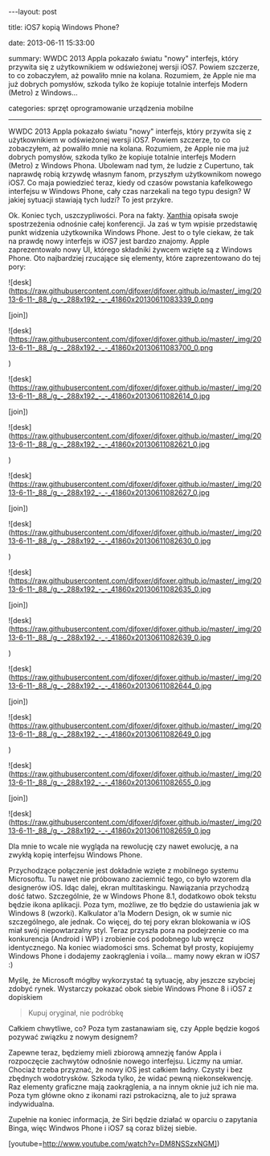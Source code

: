 ﻿---layout:     post

title:      iOS7 kopią Windows Phone?

date:       2013-06-11 15:33:00

summary:    WWDC 2013 Appla pokazało światu &quot;nowy&quot; interfejs, który przywita się z użytkownikiem w odświeżonej wersji iOS7. Powiem szczerze, to co zobaczyłem, aż powaliło mnie na kolana. Rozumiem, że Apple nie ma już dobrych pomysłów, szkoda tylko że kopiuje totalnie interfejs Modern (Metro) z Windows...

categories: sprzęt oprogramowanie urządzenia mobilne

---




WWDC 2013 Appla pokazało światu &quot;nowy&quot; interfejs, który przywita się z użytkownikiem w odświeżonej wersji iOS7. Powiem szczerze, to co zobaczyłem, aż powaliło mnie na kolana. Rozumiem, że Apple nie ma już dobrych pomysłów, szkoda tylko że kopiuje totalnie interfejs Modern (Metro) z Windows Phona. Ubolewam nad tym, że ludzie z Cupertuno, tak naprawdę robią krzywdę własnym fanom, przyszłym użytkownikom nowego iOS7. Co maja powiedzieć teraz, kiedy od czasów powstania kafelkowego interfejsu w Windows Phone, cały czas narzekali na tego typu design? W jakiej sytuacji stawiają tych ludzi? To jest przykre.

Ok. Koniec tych, uszczypliwości. Pora na fakty. [Xanthia](http://www.dobreprogramy.pl/Xanthia/WWDC--co-tym-razem-pokazalo-Apple,41854.html) opisała swoje spostrzeżenia odnośnie całej konferencji. Ja zaś w tym wpisie przedstawię punkt widzenia użytkownika Windows Phone. Jest to o tyle ciekaw, że tak na prawdę nowy interfejs w iOS7 jest bardzo znajomy. Apple zaprezentowało nowy UI, którego składniki żywcem wzięte są z Windows Phone. Oto najbardziej rzucające się elementy, które zaprezentowano do tej pory:




![desk](https://raw.githubusercontent.com/djfoxer/djfoxer.github.io/master/_img/2013-6-11-_88_/g_-_288x192_-_-_41860x20130611083339_0.png


[join])


![desk](https://raw.githubusercontent.com/djfoxer/djfoxer.github.io/master/_img/2013-6-11-_88_/g_-_288x192_-_-_41860x20130611083700_0.png


 

)


![desk](https://raw.githubusercontent.com/djfoxer/djfoxer.github.io/master/_img/2013-6-11-_88_/g_-_288x192_-_-_41860x20130611082614_0.jpg


[join])


![desk](https://raw.githubusercontent.com/djfoxer/djfoxer.github.io/master/_img/2013-6-11-_88_/g_-_288x192_-_-_41860x20130611082621_0.jpg



  
)


![desk](https://raw.githubusercontent.com/djfoxer/djfoxer.github.io/master/_img/2013-6-11-_88_/g_-_288x192_-_-_41860x20130611082627_0.jpg


[join])


![desk](https://raw.githubusercontent.com/djfoxer/djfoxer.github.io/master/_img/2013-6-11-_88_/g_-_288x192_-_-_41860x20130611082630_0.jpg


  

)


![desk](https://raw.githubusercontent.com/djfoxer/djfoxer.github.io/master/_img/2013-6-11-_88_/g_-_288x192_-_-_41860x20130611082635_0.jpg


[join])


![desk](https://raw.githubusercontent.com/djfoxer/djfoxer.github.io/master/_img/2013-6-11-_88_/g_-_288x192_-_-_41860x20130611082639_0.jpg


  

)


![desk](https://raw.githubusercontent.com/djfoxer/djfoxer.github.io/master/_img/2013-6-11-_88_/g_-_288x192_-_-_41860x20130611082644_0.jpg


[join])


![desk](https://raw.githubusercontent.com/djfoxer/djfoxer.github.io/master/_img/2013-6-11-_88_/g_-_288x192_-_-_41860x20130611082649_0.jpg



  
)


![desk](https://raw.githubusercontent.com/djfoxer/djfoxer.github.io/master/_img/2013-6-11-_88_/g_-_288x192_-_-_41860x20130611082655_0.jpg


[join])


![desk](https://raw.githubusercontent.com/djfoxer/djfoxer.github.io/master/_img/2013-6-11-_88_/g_-_288x192_-_-_41860x20130611082659_0.jpg


  

Dla mnie to wcale nie wygląda na rewolucję czy nawet ewolucję, a na zwykłą kopię interfejsu Windows Phone. 

Przychodzące połączenie jest dokładnie wzięte z mobilnego systemu Microsoftu. Tu nawet nie próbowano zaciemnić tego, co było wzorem dla designerów iOS.
Idąc dalej, ekran multitaskingu. Nawiązania przychodzą dość łatwo. Szczególnie, że w Windows Phone 8.1, dodatkowo obok tekstu będzie ikona aplikacji. Poza tym, możliwe, ze tło będzie do ustawienia jak w Windows 8 (wzorki).
Kalkulator a&#39;la Modern Design, ok w sumie nic szczególnego, ale jednak.
Co więcej, do tej pory ekran blokowania w iOS miał swój niepowtarzalny styl. Teraz przyszła pora na podejrzenie co ma konkurencja (Android i WP) i zrobienie coś podobnego lub wręcz identycznego.
Na koniec wiadomości sms. Schemat był prosty, kopiujemy Windows Phone i dodajemy zaokrąglenia i voila... mamy nowy ekran w iOS7 :)


Myślę, że Microsoft mógłby wykorzystać tą sytuację, aby jeszcze szybciej zdobyć rynek. Wystarczy pokazać obok siebie Windows Phone 8 i iOS7 z dopiskiem
<blockquote>

<p>Kupuj oryginał, nie podróbkę</p>

</blockquote> 
Całkiem chwytliwe, co? Poza tym zastanawiam się, czy Apple będzie kogoś pozywać związku z nowym designem?

Zapewne teraz, będziemy mieli zbiorową amnezję fanów Appla i rozpoczęcie zachwytów odnośnie nowego interfejsu. Liczmy na umiar. Chociaż trzeba przyznać, że nowy iOS jest całkiem ładny. Czysty i bez zbędnych wodotrysków. Szkoda tylko, że widać pewną niekonsekwencję. Raz elementy graficzne mają zaokrąglenia, a na innym oknie już ich nie ma. Poza tym główne okno z ikonami razi pstrokacizną, ale to już sprawa indywidualna.

Zupełnie na koniec informacja, że Siri będzie działać w oparciu o zapytania Binga, więc Windwos Phone i iOS7 są coraz bliżej siebie. 


[youtube=http://www.youtube.com/watch?v=DM8NSSzxNGM])